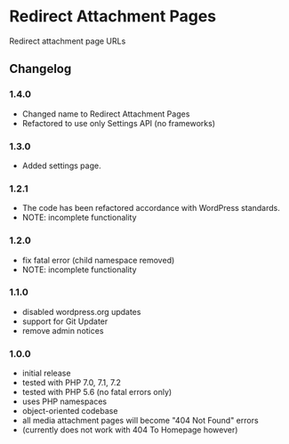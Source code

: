 # Redirect Attachment Pages

Redirect attachment page URLs

## Changelog

### 1.4.0
- Changed name to Redirect Attachment Pages
- Refactored to use only Settings API (no frameworks)

### 1.3.0
- Added settings page.

### 1.2.1
- The code has been refactored accordance with WordPress standards.
- NOTE: incomplete functionality

### 1.2.0
- fix fatal error (child namespace removed)
- NOTE: incomplete functionality

### 1.1.0
- disabled wordpress.org updates
- support for Git Updater
- remove admin notices

### 1.0.0
- initial release
- tested with PHP 7.0, 7.1, 7.2
- tested with PHP 5.6 (no fatal errors only)
- uses PHP namespaces
- object-oriented codebase
- all media attachment pages will become "404 Not Found" errors
- (currently does not work with 404 To Homepage however)
